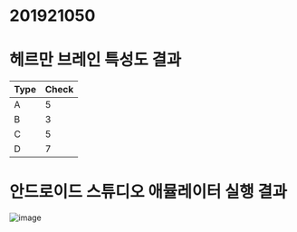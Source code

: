 # 201921050 
# 헤르만 브레인 특성도 결과
|Type|Check|
|---|---|
|A|5|
|B|3|
|C|5|
|D|7|
# 안드로이드 스튜디오 애뮬레이터 실행 결과
![image](https://user-images.githubusercontent.com/80194089/110245398-3e36a780-7fa6-11eb-9111-c3a3dc83451a.png)
